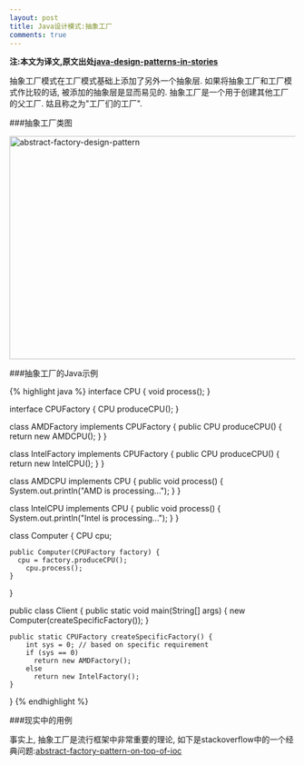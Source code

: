 ```yaml
---
layout: post
title: Java设计模式:抽象工厂
comments: true
---
```


**注:本文为译文,原文出处[java-design-patterns-in-stories](http://www.programcreek.com/java-design-patterns-in-stories/)**

抽象工厂模式在工厂模式基础上添加了另外一个抽象层. 如果将抽象工厂和工厂模式作比较的话, 被添加的抽象层是显而易见的. 抽象工厂是一个用于创建其他工厂的父工厂. 姑且称之为"工厂们的工厂".



###抽象工厂类图

<img src="http://www.programcreek.com/wp-content/uploads/2013/02/abstract-factory-design-pattern.png" alt="abstract-factory-design-pattern" width="616" height="393" class="alignleft size-full wp-image-7765">

###抽象工厂的Java示例

{% highlight java %}
interface CPU {
    void process();
}
 
interface CPUFactory {
  CPU produceCPU();
}
 
class AMDFactory implements CPUFactory {
    public CPU produceCPU() {
        return new AMDCPU();
    }
}
 
class IntelFactory implements CPUFactory {
    public CPU produceCPU() {
        return new IntelCPU();
    }
}
 
class AMDCPU implements CPU {
    public void process() {
        System.out.println("AMD is processing...");
    }
}
 
class IntelCPU implements CPU {
    public void process() {
        System.out.println("Intel is processing...");
    }
}
 
class Computer {
  CPU cpu;
 
    public Computer(CPUFactory factory) {
      cpu = factory.produceCPU();
        cpu.process();
    }
}
 
public class Client {
    public static void main(String[] args) {
        new Computer(createSpecificFactory());
    }
 
    public static CPUFactory createSpecificFactory() {
        int sys = 0; // based on specific requirement
        if (sys == 0) 
          return new AMDFactory();
        else 
          return new IntelFactory();
    }
}
{% endhighlight %}

###现实中的用例

事实上, 抽象工厂是流行框架中非常重要的理论, 如下是stackoverflow中的一个经典问题:[abstract-factory-pattern-on-top-of-ioc](http://stackoverflow.com/questions/1993397/abstract-factory-pattern-on-top-of-ioc/1994455#1994455)